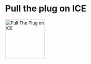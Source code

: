 # Pull the plug on ICE

<a title="Shubha Rajan / CC BY-SA (https://creativecommons.org/licenses/by-sa/4.0)" href="https://commons.wikimedia.org/wiki/File:Pull_The_Plug_on_ICE.png"><img width="128" alt="Pull The Plug on ICE" src="https://upload.wikimedia.org/wikipedia/commons/6/64/Pull_The_Plug_on_ICE.png"></a>

